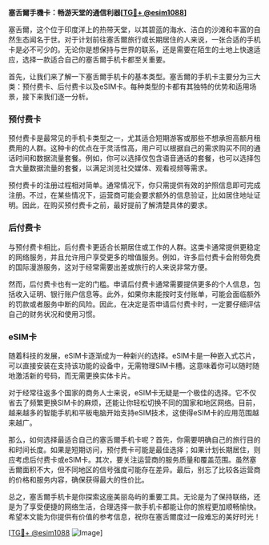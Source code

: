 **塞舌爾手機卡：畅游天堂的通信利器[[TG💪+ @esim1088](https://t.me/s/esim1088)]**

塞舌爾，这个位于印度洋上的热带天堂，以其碧蓝的海水、洁白的沙滩和丰富的自然生态闻名于世。对于计划前往塞舌爾旅行或长期居住的人来说，一张合适的手机卡是必不可少的。无论你是想保持与世界的联系，还是需要在陌生的土地上快速适应，选择一款适合自己的塞舌爾手机卡都至关重要。

首先，让我们来了解一下塞舌爾手机卡的基本类型。塞舌爾的手机卡主要分为三大类：预付费卡、后付费卡以及eSIM卡。每种类型的卡都有其独特的优势和适用场景，接下来我们逐一分析。

### 预付费卡

预付费卡是最常见的手机卡类型之一，尤其适合短期游客或那些不想承担高额月租费用的人群。这种卡的优点在于灵活性高，用户可以根据自己的需求购买不同的通话时间和数据流量套餐。例如，你可以选择仅包含语音通话的套餐，也可以选择包含大量数据流量的套餐，以满足浏览社交媒体、观看视频等需求。

预付费卡的注册过程相对简单。通常情况下，你只需提供有效的护照信息即可完成注册。不过，在某些情况下，运营商可能会要求额外的信息验证，比如居住地址证明。因此，在购买预付费卡之前，最好提前了解清楚具体的要求。

### 后付费卡

与预付费卡相比，后付费卡更适合长期居住或工作的人群。这类卡通常提供更稳定的网络服务，并且允许用户享受更多的增值服务。例如，许多后付费卡会附带免费的国际漫游服务，这对于经常需要出差或旅行的人来说非常方便。

然而，后付费卡也有一定的门槛。申请后付费卡通常需要提供更多的个人信息，包括收入证明、银行账户信息等。此外，如果你未能按时支付账单，可能会面临额外的罚款或者服务中断的风险。因此，在决定是否申请后付费卡时，一定要仔细评估自己的财务状况和使用习惯。

### eSIM卡

随着科技的发展，eSIM卡逐渐成为一种新兴的选择。eSIM卡是一种嵌入式芯片，可以直接安装在支持该功能的设备中，无需物理SIM卡槽。这意味着你可以随时随地激活新的号码，而无需更换实体卡片。

对于经常往返多个国家的商务人士来说，eSIM卡无疑是一个极佳的选择。它不仅省去了频繁更换SIM卡的麻烦，还能让你轻松切换不同的国家和地区网络。目前，越来越多的智能手机和平板电脑开始支持eSIM技术，这使得eSIM卡的应用范围越来越广。

那么，如何选择最适合自己的塞舌爾手机卡呢？首先，你需要明确自己的旅行目的和时间长度。如果是短期访问，预付费卡可能是最佳选择；如果计划长期居住，则应考虑后付费卡或eSIM卡。其次，要关注运营商的服务质量和覆盖范围。虽然塞舌爾面积不大，但不同地区的信号强度可能存在差异。最后，别忘了比较各运营商的价格和服务内容，确保获得最大的性价比。

总之，塞舌爾手机卡是你探索这座美丽岛屿的重要工具。无论是为了保持联络，还是为了享受便捷的网络生活，合理选择一款手机卡都能让你的旅程更加顺畅愉快。希望本文能为你提供有价值的参考信息，祝你在塞舌爾度过一段难忘的美好时光！

[[TG💪+ @esim1088](https://t.me/s/esim1088) ![Image](https://i.postimg.cc/4NQfJmqS/Snipaste-2025-05-13-00-14-12.png)]